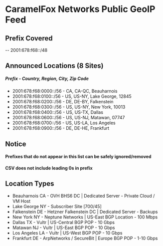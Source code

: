 # CaramelFox Networks Public GeoIP Feed  
## Prefix Covered  
-- 2001:678:f68::/48  
## Announced Locations (8 Sites)  
##### Prefix - Country, Region, City, Zip Code  
- 2001:678:f68:0000::/56 - CA, CA-QC, Beauharnois 
- 2001:678:f68:0100::/56 - US, US-NY, Lake George, 12845  
- 2001:678:f68:0200::/56 - DE, DE-BY, Falkenstein  
- 2001:678:f68:0300::/56 - US, US-NY, New York, 10013  
- 2001:678:f68:0400::/56 - US, US-TX, Dallas  
- 2001:678:f68:0600::/56 - US, US-NJ, Matawan, 07747  
- 2001:678:f68:0700::/56 - US, US-LA, Los Angeles  
- 2001:678:f68:0900::/56 - DE, DE-HE, Frankfurt  
  
## Notice  
#### Prefixes that do not appear in this list can be safely ignored/removed
#### CSV does not include leading 0s in prefix 
## Location Types  
- Beauharnois CA - OVH BHS6 DC | Dedicated Server - Private Cloud / VM Host  
- Lake George NY - Subscriber Site [700/45]  
- Falkenstein DE - Hetzner Falkenstein DC | Dedicated Server - Backups  
- New York NY - Neptune Networks | US-East BGP Location - 100 Mbps  
- Dallas TX - Vultr | US-Central BGP POP - 10 Gbps  
- Matawan NJ - Vultr | US-East BGP POP - 10 Gbps  
- Los Angeles LA - Vultr | US-West BGP POP - 10 Gbps  
- Frankfurt DE - ArpNetworks / SecureBit | Europe BGP POP - 1-10 Gbps

